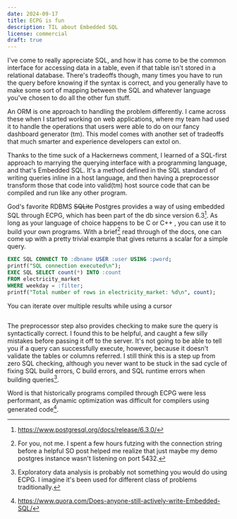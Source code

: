 ```yaml
---
date: 2024-09-17
title: ECPG is fun
description: TIL about Embedded SQL 
license: commercial
draft: true
---
```


I've come to really appreciate SQL, and how it has come to be the common interface for accessing data in a table, even if that table isn't stored in a relational database. There's tradeoffs though, many times you have to run the query before knowing if the syntax is correct, and you generally have to make some sort of mapping between the SQL and whatever language you've chosen to do all the other fun stuff.

An ORM is one approach to handling the problem differently. I came across these when I started working on web applications, where my team had used it to handle the operations that users were able to do on our fancy dashboard generator (tm). This model comes with another set of tradeoffs that much smarter and experience developers can extol on.

Thanks to the time suck of a Hackernews comment, I learned of a SQL-first approach to marrying the querying interface with a programming language, and that's Embedded SQL. It's a method defined in the SQL standard of writing queries inline in a host language, and then having a preprocessor transform those that code into valid(tm) host source code that can be compiled and run like any other program.

God's favorite RDBMS <strike>SQLite</strike> Postgres provides a way of using embedded SQL through ECPG, which has been part of the db since version 6.3[^1]. As long as your language of choice happens to be C or C++ , you can use it to build your own programs. With a brief[^2] read through of the docs, one can come up with a pretty trivial example that gives returns a scalar for a simple query.

```SQL
EXEC SQL CONNECT TO :dbname USER :user USING :pword;
printf("SQL connection executed\n");
EXEC SQL SELECT count(*) INTO :count
FROM electricity_market
WHERE weekday = :filter;
printf("Total number of rows in electricity_market: %d\n", count);
```

You can iterate over multiple results while using a cursor

```SQL
```

The preprocessor step also provides checking to make sure the query is syntactically correct. I found this to be helpful, and caught a few silly mistakes before passing it off to the server. It's not going to be able to tell you if a query can successfully execute, however, because it doesn't validate the tables or columns referred. I still think this is a step up from zero SQL checking, although you never want to be stuck in the sad cycle of fixing SQL build errors, C build errors, and SQL runtime errors when building queries[^3].

Word is that historically programs compiled through ECPG were less performant, as dynamic optimization was difficult for compilers using generated code[^4].

[^1]: <https://www.postgresql.org/docs/release/6.3.0/>
[^2]: For you, not me. I spent a few hours futzing with the connection string before a helpful SO post helped me realize that just maybe my demo postgres instance wasn't listening on port 5432.
[^3]: Exploratory data analysis is probably not something you would do using ECPG. I imagine it's been used for different class of problems traditionally.
[^4]: <https://www.quora.com/Does-anyone-still-actively-write-Embedded-SQL/>
